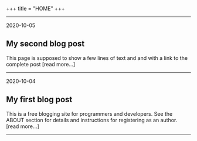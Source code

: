 +++
title = "HOME"
+++

---

<? lang: raku ?>

2020-10-05

## My second blog post

This page is supposed to show a few
lines of text and and with a link
to the complete post
[read more...]

---

2020-10-04

## My first blog post

This is a free blogging site for programmers
and developers. See the ABOUT section
for details and instructions
for registering as an author.
[read more...]

---

